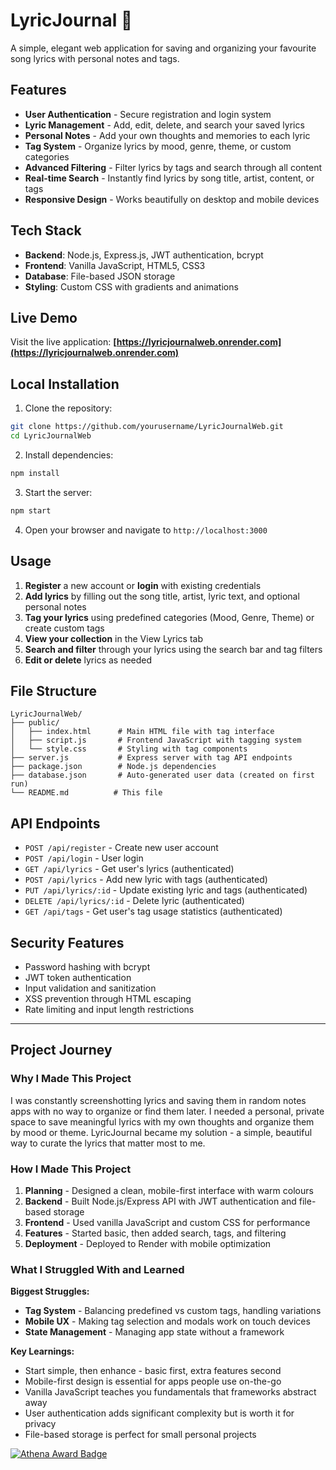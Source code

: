 # LyricJournal 🎵

A simple, elegant web application for saving and organizing your favourite song lyrics with personal notes and tags.

## Features

- **User Authentication** - Secure registration and login system
- **Lyric Management** - Add, edit, delete, and search your saved lyrics
- **Personal Notes** - Add your own thoughts and memories to each lyric
- **Tag System** - Organize lyrics by mood, genre, theme, or custom categories
- **Advanced Filtering** - Filter lyrics by tags and search through all content
- **Real-time Search** - Instantly find lyrics by song title, artist, content, or tags
- **Responsive Design** - Works beautifully on desktop and mobile devices

## Tech Stack

- **Backend**: Node.js, Express.js, JWT authentication, bcrypt
- **Frontend**: Vanilla JavaScript, HTML5, CSS3
- **Database**: File-based JSON storage
- **Styling**: Custom CSS with gradients and animations

## Live Demo

Visit the live application: **[https://lyricjournalweb.onrender.com](https://lyricjournalweb.onrender.com)**

## Local Installation

1. Clone the repository:
```bash
git clone https://github.com/yourusername/LyricJournalWeb.git
cd LyricJournalWeb
```

2. Install dependencies:
```bash
npm install
```

3. Start the server:
```bash
npm start
```

4. Open your browser and navigate to `http://localhost:3000`

## Usage

1. **Register** a new account or **login** with existing credentials
2. **Add lyrics** by filling out the song title, artist, lyric text, and optional personal notes
3. **Tag your lyrics** using predefined categories (Mood, Genre, Theme) or create custom tags
4. **View your collection** in the View Lyrics tab
5. **Search and filter** through your lyrics using the search bar and tag filters
6. **Edit or delete** lyrics as needed

## File Structure

```
LyricJournalWeb/
├── public/
│   ├── index.html      # Main HTML file with tag interface
│   ├── script.js       # Frontend JavaScript with tagging system
│   └── style.css       # Styling with tag components
├── server.js           # Express server with tag API endpoints
├── package.json        # Node.js dependencies
├── database.json       # Auto-generated user data (created on first run)
└── README.md          # This file
```

## API Endpoints

- `POST /api/register` - Create new user account
- `POST /api/login` - User login
- `GET /api/lyrics` - Get user's lyrics (authenticated)
- `POST /api/lyrics` - Add new lyric with tags (authenticated)
- `PUT /api/lyrics/:id` - Update existing lyric and tags (authenticated)
- `DELETE /api/lyrics/:id` - Delete lyric (authenticated)
- `GET /api/tags` - Get user's tag usage statistics (authenticated)

## Security Features

- Password hashing with bcrypt
- JWT token authentication
- Input validation and sanitization
- XSS prevention through HTML escaping
- Rate limiting and input length restrictions

---

## Project Journey

### Why I Made This Project

I was constantly screenshotting lyrics and saving them in random notes apps with no way to organize or find them later. I needed a personal, private space to save meaningful lyrics with my own thoughts and organize them by mood or theme. LyricJournal became my solution - a simple, beautiful way to curate the lyrics that matter most to me.

### How I Made This Project

1. **Planning** - Designed a clean, mobile-first interface with warm colours
2. **Backend** - Built Node.js/Express API with JWT authentication and file-based storage
3. **Frontend** - Used vanilla JavaScript and custom CSS for performance
4. **Features** - Started basic, then added search, tags, and filtering
5. **Deployment** - Deployed to Render with mobile optimization

### What I Struggled With and Learned

**Biggest Struggles:**
- **Tag System** - Balancing predefined vs custom tags, handling variations
- **Mobile UX** - Making tag selection and modals work on touch devices  
- **State Management** - Managing app state without a framework

**Key Learnings:**
- Start simple, then enhance - basic first, extra features second
- Mobile-first design is essential for apps people use on-the-go
- Vanilla JavaScript teaches you fundamentals that frameworks abstract away
- User authentication adds significant complexity but is worth it for privacy
- File-based storage is perfect for small personal projects

[![Athena Award Badge](https://img.shields.io/endpoint?url=https%3A%2F%2Faward.athena.hackclub.com%2Fapi%2Fbadge)](https://award.athena.hackclub.com?utm_source=readme)
